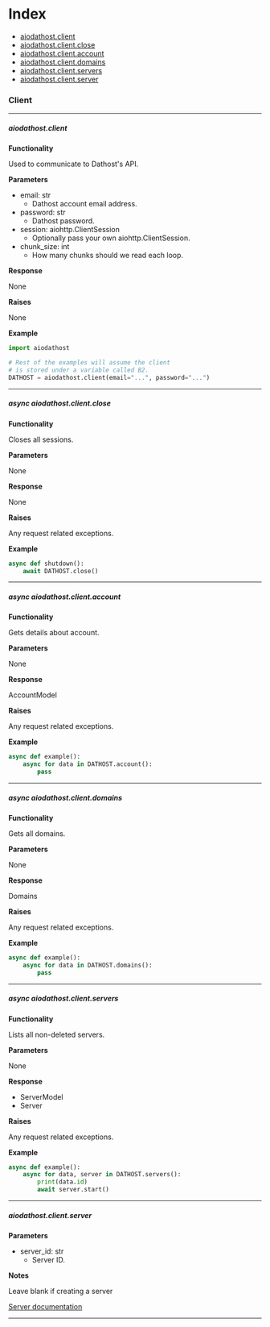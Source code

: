 # Index
- [aiodathost.client](#aiodathostclient)
- [aiodathost.client.close](#async-aiodathostclientclose)
- [aiodathost.client.account](#async-aiodathostclientaccount)
- [aiodathost.client.domains](#async-aiodathostclientdomains)
- [aiodathost.client.servers](#async-aiodathostclientservers)
- [aiodathost.client.server](#aiodathostclientserver)

### Client
___

##### aiodathost.client

**Functionality**

Used to communicate to Dathost's API.


**Parameters**

- email: str
    - Dathost account email address.
- password: str
    - Dathost password.
- session: aiohttp.ClientSession
    - Optionally pass your own aiohttp.ClientSession.
- chunk_size: int
    - How many chunks should we read each loop.

**Response**

None

**Raises**

None

**Example**

```python
import aiodathost

# Rest of the examples will assume the client
# is stored under a variable called B2.
DATHOST = aiodathost.client(email="...", password="...")
```

___

##### async aiodathost.client.close

**Functionality**

Closes all sessions.


**Parameters**

None

**Response**

None

**Raises**

Any request related exceptions.

**Example**

```python
async def shutdown():
    await DATHOST.close()
```

___

##### async aiodathost.client.account

**Functionality**

Gets details about account.


**Parameters**

None

**Response**

AccountModel

**Raises**

Any request related exceptions.

**Example**

```python
async def example():
    async for data in DATHOST.account():
        pass
```

___

##### async aiodathost.client.domains

**Functionality**

Gets all domains.


**Parameters**

None

**Response**

Domains

**Raises**

Any request related exceptions.

**Example**

```python
async def example():
    async for data in DATHOST.domains():
        pass
```

___

##### async aiodathost.client.servers

**Functionality**

Lists all non-deleted servers.


**Parameters**

None

**Response**

- ServerModel
- Server

**Raises**

Any request related exceptions.

**Example**

```python
async def example():
    async for data, server in DATHOST.servers():
        print(data.id)
        await server.start()
```

___

##### aiodathost.client.server

**Parameters**

- server_id: str
    - Server ID.


**Notes**

Leave blank if creating a server

[Server documentation](/docs/server.md)

___